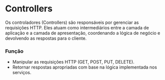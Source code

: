# Controllers

Os controladores (Controllers) são responsáveis por gerenciar as requisições HTTP.
Eles atuam como intermediários entre a camada de aplicação e a camada de apresentação, coordenando a lógica de negócio e devolvendo as respostas para o cliente.

### Função
- Manipular as requisições HTTP (GET, POST, PUT, DELETE).
- Retornar respostas apropriadas com base na lógica implementada nos serviços.
